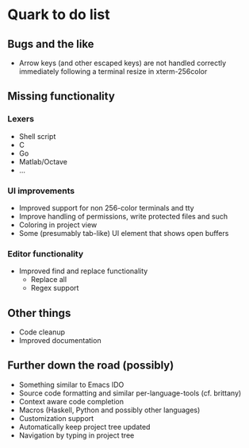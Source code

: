 # Quark to do list

## Bugs and the like
- Arrow keys (and other escaped keys) are not handled correctly immediately 
  following a terminal resize in xterm-256color

## Missing functionality

### Lexers

- Shell script
- C
- Go
- Matlab/Octave
- ...

### UI improvements

- Improved support for non 256-color terminals and tty
- Improve handling of permissions, write protected files and such
- Coloring in project view
- Some (presumably tab-like) UI element that shows open buffers

### Editor functionality

- Improved find and replace functionality
  - Replace all
  - Regex support

## Other things

- Code cleanup
- Improved documentation

## Further down the road (possibly)

- Something similar to Emacs IDO
- Source code formatting and similar per-language-tools (cf. brittany)
- Context aware code completion
- Macros (Haskell, Python and possibly other languages)
- Customization support
- Automatically keep project tree updated
- Navigation by typing in project tree
